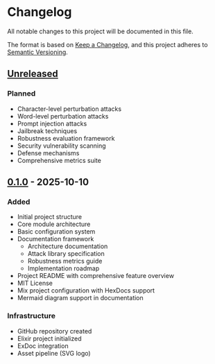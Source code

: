 # Changelog

All notable changes to this project will be documented in this file.

The format is based on [Keep a Changelog](https://keepachangelog.com/en/1.0.0/),
and this project adheres to [Semantic Versioning](https://semver.org/spec/v2.0.0.html).

## [Unreleased]

### Planned
- Character-level perturbation attacks
- Word-level perturbation attacks
- Prompt injection attacks
- Jailbreak techniques
- Robustness evaluation framework
- Security vulnerability scanning
- Defense mechanisms
- Comprehensive metrics suite

## [0.1.0] - 2025-10-10

### Added
- Initial project structure
- Core module architecture
- Basic configuration system
- Documentation framework
  - Architecture documentation
  - Attack library specification
  - Robustness metrics guide
  - Implementation roadmap
- Project README with comprehensive feature overview
- MIT License
- Mix project configuration with HexDocs support
- Mermaid diagram support in documentation

### Infrastructure
- GitHub repository created
- Elixir project initialized
- ExDoc integration
- Asset pipeline (SVG logo)

[Unreleased]: https://github.com/North-Shore-AI/crucible_adversary/compare/v0.1.0...HEAD
[0.1.0]: https://github.com/North-Shore-AI/crucible_adversary/releases/tag/v0.1.0

